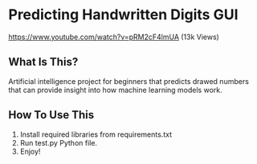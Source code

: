 Predicting Handwritten Digits GUI
==============================

https://www.youtube.com/watch?v=pRM2cF4lmUA (13k Views)

What Is This?
-------------

Artificial intelligence project for beginners that predicts drawed numbers that can provide insight into how machine learning models work.

How To Use This
---------------

1. Install required libraries from requirements.txt
2. Run test.py Python file.
3. Enjoy!
